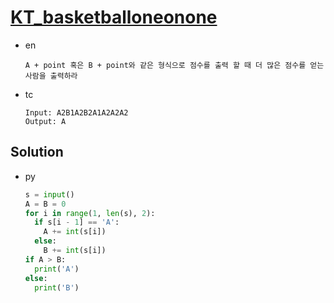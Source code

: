 # [KT_basketballoneonone](https://open.kattis.com/problems/basketballoneonone)

* en

  ```en
  A + point 혹은 B + point와 같은 형식으로 점수를 출력 할 때 더 많은 점수를 얻는 사람을 출력하라
  ```

* tc

  ```tc
  Input: A2B1A2B2A1A2A2A2
  Output: A
  ```

## Solution

* py

  ```py
  s = input()
  A = B = 0
  for i in range(1, len(s), 2):
    if s[i - 1] == 'A':
      A += int(s[i])
    else:
      B += int(s[i])
  if A > B:
    print('A')
  else:
    print('B')
  ```
